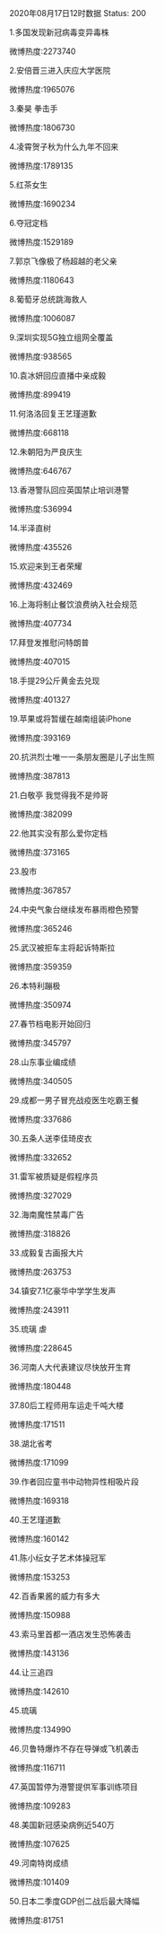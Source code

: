 2020年08月17日12时数据
Status: 200

1.多国发现新冠病毒变异毒株

微博热度:2273740

2.安倍晋三进入庆应大学医院

微博热度:1965076

3.秦昊 拳击手

微博热度:1806730

4.凌霄贺子秋为什么九年不回来

微博热度:1789135

5.红茶女生

微博热度:1690234

6.夺冠定档

微博热度:1529189

7.郭京飞像极了杨超越的老父亲

微博热度:1180643

8.葡萄牙总统跳海救人

微博热度:1006087

9.深圳实现5G独立组网全覆盖

微博热度:938565

10.袁冰妍回应直播中亲成毅

微博热度:899419

11.何洛洛回复王艺瑾道歉

微博热度:668118

12.朱朝阳为严良庆生

微博热度:646767

13.香港警队回应英国禁止培训港警

微博热度:536994

14.半泽直树

微博热度:435526

15.欢迎来到王者荣耀

微博热度:432469

16.上海将制止餐饮浪费纳入社会规范

微博热度:407734

17.拜登发推慰问特朗普

微博热度:407015

18.手提29公斤黄金去兑现

微博热度:401327

19.苹果或将暂缓在越南组装iPhone

微博热度:393169

20.抗洪烈士唯一一条朋友圈是儿子出生照

微博热度:387813

21.白敬亭 我觉得我不是帅哥

微博热度:382099

22.他其实没有那么爱你定档

微博热度:373165

23.股市

微博热度:367857

24.中央气象台继续发布暴雨橙色预警

微博热度:365246

25.武汉被拒车主将起诉特斯拉

微博热度:359359

26.本特利蹦极

微博热度:350974

27.春节档电影开始回归

微博热度:345797

28.山东事业编成绩

微博热度:340505

29.成都一男子冒充战疫医生吃霸王餐

微博热度:337686

30.五条人送李佳琦皮衣

微博热度:332652

31.雷军被质疑是假程序员

微博热度:327029

32.海南魔性禁毒广告

微博热度:318826

33.成毅复古画报大片

微博热度:263753

34.镇安7.1亿豪华中学学生发声

微博热度:243911

35.琉璃 虐

微博热度:228645

36.河南人大代表建议尽快放开生育

微博热度:180448

37.80后工程师用车运走千吨大楼

微博热度:171511

38.湖北省考

微博热度:171099

39.作者回应童书中动物异性相吸片段

微博热度:169318

40.王艺瑾道歉

微博热度:160142

41.陈小纭女子艺术体操冠军

微博热度:153253

42.百香果酱的威力有多大

微博热度:150988

43.索马里首都一酒店发生恐怖袭击

微博热度:143136

44.让三追四

微博热度:142610

45.琉璃

微博热度:134990

46.贝鲁特爆炸不存在导弹或飞机袭击

微博热度:116711

47.英国暂停为港警提供军事训练项目

微博热度:109283

48.美国新冠感染病例近540万

微博热度:107625

49.河南特岗成绩

微博热度:101409

50.日本二季度GDP创二战后最大降幅

微博热度:81751

